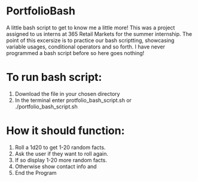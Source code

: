 # PortfolioBash
A little bash script to get to know me a little more! This was a project assigned to us interns at 365 Retail Markets for the summer internship. The point of this excersize is to practice our bash scriptting, showcasing variable usages, conditional operators and so forth. I have never programmed a bash script before so here goes nothing!

# To run bash script:
1. Download the file in your chosen directory
2. In the terminal enter protfolio_bash_script.sh or ./portfolio_bash_script.sh

# How it should function:
1. Roll a 1d20 to get 1-20 random facts.
2. Ask the user if they want to roll again.
3. If so display 1-20 more random facts.
4. Otherwise show contact info and
5. End the Program
